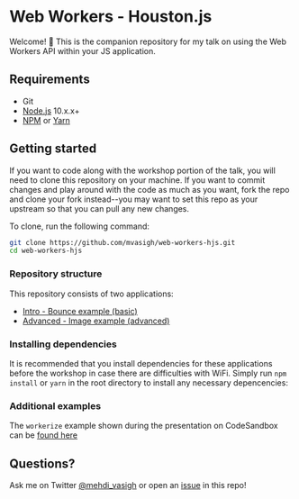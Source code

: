# Web Workers - Houston.js
Welcome! 🎉 This is the companion repository for my talk on using the Web Workers API within your JS application. 

## Requirements
* Git
* [Node.js](https://nodejs.org/en/) 10.x.x+
* [NPM](https://www.npmjs.com) or [Yarn](https://yarnpkg.com/lang/en/)

## Getting started
If you want to code along with the workshop portion of the talk, you will need to clone this repository on your machine. If you want to commit changes and play around with the code as much as you want, fork the repo and clone your fork instead--you may want to set this repo as your upstream so that you can pull any new changes.

To clone, run the following command:

```bash
git clone https://github.com/mvasigh/web-workers-hjs.git
cd web-workers-hjs
```

### Repository structure
This repository consists of two applications: 
* [Intro - Bounce example (basic)](examples/1-basic)
* [Advanced - Image example (advanced)](examples/2-advanced)

### Installing dependencies
It is recommended that you install dependencies for these applications before the workshop in case there are difficulties with WiFi. Simply run `npm install` or `yarn` in the root directory to install any necessary depencencies:

### Additional examples
The `workerize` example shown during the presentation on CodeSandbox can be [found here](https://codesandbox.io/s/creating-web-workers-on-the-fly-6rdng) 

## Questions?
Ask me on Twitter [@mehdi_vasigh](https://github.com/mvasigh/web-workers-hjs/issues) or open an [issue](https://github.com/mvasigh/web-workers-hjs/issues) in this repo!
